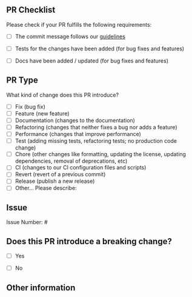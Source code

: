 ## PR Checklist
Please check if your PR fulfills the following requirements:

- [ ] The commit message follows our [guidelines](https://github.com/SchweizerischeBundesbahnen/scion-toolkit/blob/master/CONTRIBUTING.md)
- [ ] Tests for the changes have been added (for bug fixes and features)
- [ ] Docs have been added / updated (for bug fixes and features)


## PR Type
What kind of change does this PR introduce?

<!-- Please check the one that applies to this PR using "x". -->

- [ ] Fix (bug fix)
- [ ] Feature (new feature)
- [ ] Documentation (changes to the documentation)
- [ ] Refactoring (changes that neither fixes a bug nor adds a feature)
- [ ] Performance (changes that improve performance)
- [ ] Test (adding missing tests, refactoring tests; no production code change)
- [ ] Chore (other changes like formatting, updating the license, updating dependencies, removal of deprecations, etc)
- [ ] CI (changes to our CI configuration files and scripts)
- [ ] Revert (revert of a previous commit)
- [ ] Release (publish a new release)
- [ ] Other... Please describe:

## Issue

Issue Number: #

## Does this PR introduce a breaking change?

- [ ] Yes
- [ ] No


<!-- If this PR contains a breaking change, please describe the impact and migration path for existing applications below. -->


## Other information
